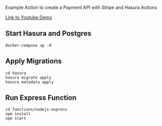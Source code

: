 Example Action to create a Payment API with Stripe and Hasura Actions

[Link to Youtube Demo](https://www.youtube.com/watch?v=NEZ5ceGt_PM)

## Start Hasura and Postgres

```
docker-compose up -d
```

## Apply Migrations

```
cd hasura
hasura migrate apply
hasura metadata apply
```

## Run Express Function

```
cd functions/nodejs-express
npm install
npm start
```
